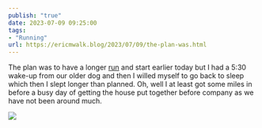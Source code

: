 ```yaml
---
publish: "true"
date: 2023-07-09 09:25:00
tags:
- "Running"
url: https://ericmwalk.blog/2023/07/09/the-plan-was.html
---
```

The plan was to have a longer [run](https://strava.com/activities/9418901688) and start earlier today but I had a 5:30 wake-up from our older dog and then I willed myself to go back to sleep which then I slept longer than planned. Oh, well I at least got some miles in before a busy day of getting the house put together before company as we have not been around much.

![](https://ericmwalk.blog/uploads/2023/795ee4cd-8315-4ae5-b726-1473ca4d5cb9.jpg)